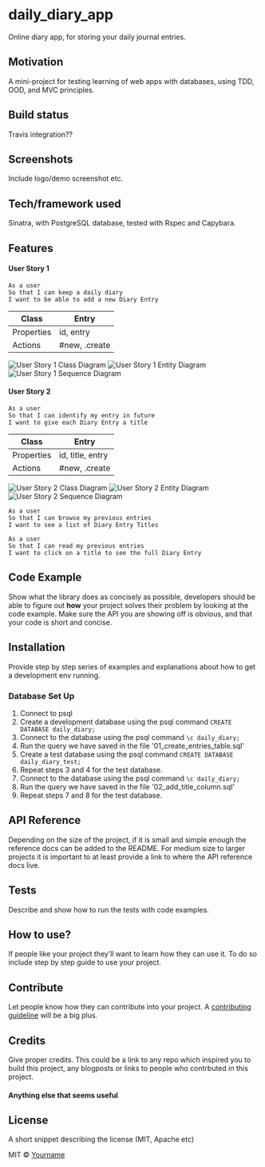 # daily_diary_app
Online diary app, for storing your daily journal entries.

## Motivation
A mini-project for testing learning of web apps with databases, using TDD, OOD, and MVC principles.

## Build status
Travis integration??

## Screenshots
Include logo/demo screenshot etc.

## Tech/framework used
Sinatra, with PostgreSQL database, tested with Rspec and Capybara.

## Features
#### User Story 1
```
As a user
So that I can keep a daily diary
I want to be able to add a new Diary Entry
```
|Class | Entry |
|---|---|
|Properties| id, entry|
|Actions| #new, .create |

![User Story 1 Class Diagram](https://github.com/chriswhitehouse/daily_diary_app/blob/main/diagrams/user_story_1/class.svg)
![User Story 1 Entity Diagram](https://github.com/chriswhitehouse/daily_diary_app/blob/main/diagrams/user_story_1/entity.svg)
![User Story 1 Sequence Diagram](https://github.com/chriswhitehouse/daily_diary_app/blob/main/diagrams/user_story_1/sequence.svg)

#### User Story 2
```
As a user
So that I can identify my entry in future
I want to give each Diary Entry a title
```
|Class | Entry |
|---|---|
|Properties| id, title, entry|
|Actions| #new, .create |

![User Story 2 Class Diagram](https://github.com/chriswhitehouse/daily_diary_app/blob/main/diagrams/user_story_2/class.svg)
![User Story 2 Entity Diagram](https://github.com/chriswhitehouse/daily_diary_app/blob/main/diagrams/user_story_2/entity.svg)
![User Story 2 Sequence Diagram](https://github.com/chriswhitehouse/daily_diary_app/blob/main/diagrams/user_story_2/sequence.svg)
```
As a user
So that I can browse my previous entries
I want to see a list of Diary Entry Titles
```

```
As a user
So that I can read my previous entries
I want to click on a title to see the full Diary Entry
```



## Code Example
Show what the library does as concisely as possible, developers should be able to figure out **how** your project solves their problem by looking at the code example. Make sure the API you are showing off is obvious, and that your code is short and concise.

## Installation
Provide step by step series of examples and explanations about how to get a development env running.

### Database Set Up
1. Connect to psql
2. Create a development database using the psql command `CREATE DATABASE daily_diary;`
3. Connect to the database using the psql command `\c daily_diary;`
4. Run the query we have saved in the file '01_create_entries_table.sql'
5. Create a test database using the psql command `CREATE DATABASE daily_diary_test;`
6. Repeat steps 3 and 4 for the test database.
7. Connect to the database using the psql command `\c daily_diary;`
8. Run the query we have saved in the file '02_add_title_column.sql'
9. Repeat steps 7 and 8 for the test database.

## API Reference

Depending on the size of the project, if it is small and simple enough the reference docs can be added to the README. For medium size to larger projects it is important to at least provide a link to where the API reference docs live.

## Tests
Describe and show how to run the tests with code examples.

## How to use?
If people like your project they’ll want to learn how they can use it. To do so include step by step guide to use your project.

## Contribute

Let people know how they can contribute into your project. A [contributing guideline](https://github.com/zulip/zulip-electron/blob/master/CONTRIBUTING.md) will be a big plus.

## Credits
Give proper credits. This could be a link to any repo which inspired you to build this project, any blogposts or links to people who contrbuted in this project.

#### Anything else that seems useful

## License
A short snippet describing the license (MIT, Apache etc)

MIT © [Yourname]()
